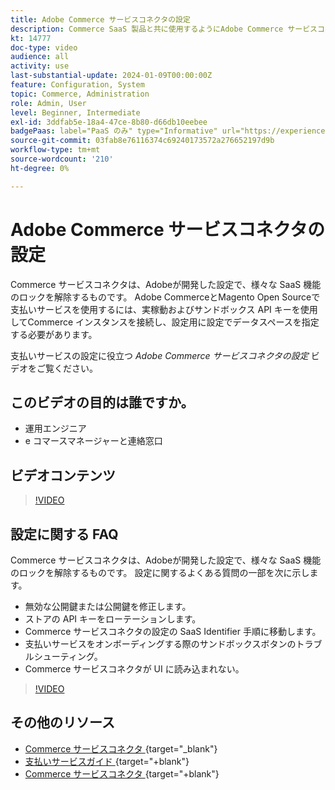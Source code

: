 ```yaml
---
title: Adobe Commerce サービスコネクタの設定
description: Commerce SaaS 製品と共に使用するようにAdobe Commerce サービスコネクタを設定する方法と、一般的な問題を解決する方法について説明します。
kt: 14777
doc-type: video
audience: all
activity: use
last-substantial-update: 2024-01-09T00:00:00Z
feature: Configuration, System
topic: Commerce, Administration
role: Admin, User
level: Beginner, Intermediate
exl-id: 3ddfab5e-18a4-47ce-8b80-d66db10eebee
badgePaas: label="PaaS のみ" type="Informative" url="https://experienceleague.adobe.com/en/docs/commerce/user-guides/product-solutions" tooltip="Adobe Commerce on Cloud プロジェクト（Adobeが管理する PaaS インフラストラクチャ）およびオンプレミスプロジェクトにのみ適用されます。"
source-git-commit: 03fab8e76116374c69240173572a276652197d9b
workflow-type: tm+mt
source-wordcount: '210'
ht-degree: 0%

---
```


# Adobe Commerce サービスコネクタの設定

Commerce サービスコネクタは、Adobeが開発した設定で、様々な SaaS 機能のロックを解除するものです。 Adobe CommerceとMagento Open Sourceで支払いサービスを使用するには、実稼動およびサンドボックス API キーを使用してCommerce インスタンスを接続し、設定用に設定でデータスペースを指定する必要があります。

支払いサービスの設定に役立つ _Adobe Commerce サービスコネクタの設定_ ビデオをご覧ください。

## このビデオの目的は誰ですか。

- 運用エンジニア
- e コマースマネージャーと連絡窓口

## ビデオコンテンツ

>[!VIDEO](https://video.tv.adobe.com/v/3425958?learn=on)

## 設定に関する FAQ

Commerce サービスコネクタは、Adobeが開発した設定で、様々な SaaS 機能のロックを解除するものです。 設定に関するよくある質問の一部を次に示します。

- 無効な公開鍵または公開鍵を修正します。
- ストアの API キーをローテーションします。
- Commerce サービスコネクタの設定の SaaS Identifier 手順に移動します。
- 支払いサービスをオンボーディングする際のサンドボックスボタンのトラブルシューティング。
- Commerce サービスコネクタが UI に読み込まれない。

>[!VIDEO](https://video.tv.adobe.com/v/3425959?learn=on)

## その他のリソース

- [Commerce サービスコネクタ ](https://experienceleague.adobe.com/docs/commerce-merchant-services/user-guides/integration-services/saas.html){target="_blank"}
- [ 支払いサービスガイド ](https://experienceleague.adobe.com/docs/commerce-merchant-services/payment-services/guide-overview.html){target="+blank"}
- [Commerce サービスコネクタ ](https://experienceleague.adobe.com/docs/commerce-merchant-services/user-guides/integration-services/saas.html){target="+blank"}
